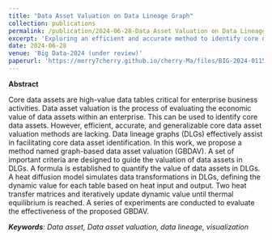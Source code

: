 ```yaml
---
title: "Data Asset Valuation on Data Lineage Graph"
collection: publications
permalink: /publication/2024-06-28-Data Asset Valuation on Data Lineage Graph
excerpt: 'Exploring an efficient and accurate method to identify core data assets in data assets. '
date: 2024-06-28
venue: 'Big Data-2024 (under review)'
paperurl: 'https://merry7cherry.github.io/cherry-Ma/files/BIG-2024-0115_Proof_hi.pdf'
---
```


**Abstract**

Core data assets are high-value data tables critical for enterprise business activities. Data asset valuation is the process of evaluating the economic value of data assets within an enterprise. This can be used to identify core data assets. However, efficient, accurate, and generalizable core data asset valuation methods are lacking. Data lineage graphs (DLGs) effectively assist in facilitating core data asset identification. In this work, we propose a method named graph-based data asset valuation (GBDAV). A set of important criteria are designed to guide the valuation of data assets in DLGs. A formula is established to quantify the value of data assets in DLGs. A heat diffusion model simulates data transformations in DLGs, defining the dynamic value for each table based on heat input and output. Two heat transfer matrices and iteratively update dynamic value until thermal equilibrium is reached. A series of experiments are conducted to evaluate the effectiveness of the proposed GBDAV.

_**Keywords**: Data asset, Data asset valuation, data lineage, visualization_
